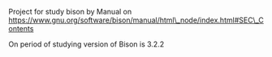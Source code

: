Project for study bison by Manual on
https://www.gnu.org/software/bison/manual/html\_node/index.html#SEC\_Contents

On period of studying version of Bison is 3.2.2
